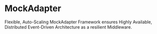 # MockAdapter
Flexible, Auto-Scaling MockAdapter Framework ensures Highly Available, Distributed Event-Driven Architecture as a resilient Middleware.
